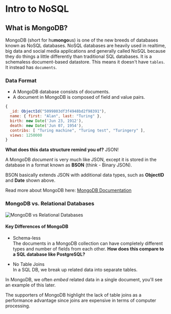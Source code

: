 # Intro to NoSQL

## What is MongoDB?

MongoDB (short for hu**mongo**us) is one of the new breeds of databases known as NoSQL databases. NoSQL databases are heavily used in realtime, big data and social media applications and generally called NoSQL because they do things a little differently than traditional SQL databases. It is a schemaless document-based datastore. This means it doesn't have `tables`. It instead has `documents`.

### Data Format

* A MongoDB database consists of documents.
* A document in MongoDB is composed of field and value pairs.

```js
{
  _id: ObjectId("5099803df3f4948bd2f98391"),
  name: { first: "Alan", last: "Turing" },
  birth: new Date('Jun 23, 1912'),
  death: new Date('Jun 07, 1954'),
  contribs: [ "Turing machine", "Turing test", "Turingery" ],
  views: 1250000
}
```

**What does this data structure remind you of?** JSON!

A MongoDB *document* is very much like JSON, except it is stored in the database in a format known as **BSON** (think - Binary JSON).

BSON basically extends JSON with additional data types, such as **ObjectID** and **Date** shown above.

Read more about MongoDB here: [MongoDB Documentation](http://docs.mongodb.org/manual/)

### MongoDB vs. Relational Databases

![MongoDB vs Relational Databases](http://4.bp.blogspot.com/-edz2_QrFvCE/UnzBhKZE3FI/AAAAAAAAAEs/bTEsqnZFTXw/s1600/SQL-MongoDB+Correspondence.PNG)

#### Key Differences of MongoDB

- Schema-less  
The documents in a MongoDB collection can have completely different types and number of fields from each other. **How does this compare to a SQL database like PostgreSQL?**

- No Table Joins  
In a SQL DB, we break up related data into separate tables.

In MongoDB, we often _embed_ related data in a single document, you'll see an example of this later.

The supporters of MongoDB highlight the lack of table joins as a performance advantage since joins are expensive in terms of computer processing.
